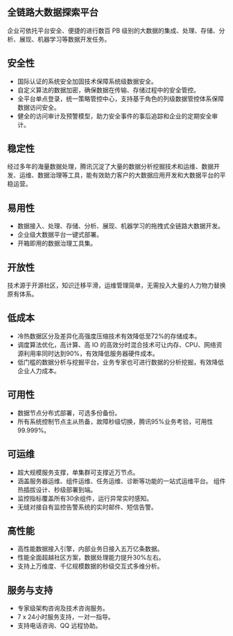 
## 全链路大数据探索平台
企业可依托平台安全、便捷的进行数百 PB 级别的大数据的集成、处理、存储、分析、展现、机器学习等数据开发任务。

## 安全性
- 国际认证的系统安全加固技术保障系统级数据安全。
- 自定义算法的数据加密，确保数据在传输、存储过程中的安全管控。
- 全平台单点登录，统一策略管控中心，支持基于角色的列级数据管控体系保障数据访问安全。
- 健全的访问审计及预警模型，助力安全事件的事后追踪和企业的定期安全审计。

## 稳定性
经过多年的海量数据处理，腾讯沉淀了大量的数据分析挖掘技术和运维、数据开发、运维、数据治理等工具，能有效助力客户的大数据应用开发和大数据平台的平稳运营。

## 易用性
- 数据接入、处理、存储、分析、展现、机器学习的拖拽式全链路大数据开发。
- 企业级大数据平台一键式部署。
- 开箱即用的数据治理工具集。

## 开放性
技术源于开源社区，知识迁移平滑，运维管理简单，无需投入大量的人力物力替换原有体系。

## 低成本
- 冷热数据区分及差异化高强度压缩技术有效降低至72%的存储成本。
- 调度算法优化，高计算、高 IO 的高效分时混合技术可让内存、CPU、网络资源利用率同时达到90%，有效降低服务器硬件成本。
- 低门槛的数据分析与挖掘平台，业务专家也可进行数据的分析挖掘，有效降低企业人力成本。

## 可用性
- 数据节点分布式部署，可选多份备份。
- 所有系统控制节点主从热备，故障秒级切换，腾讯95%业务考验，可用性99.999%。

## 可运维
- 超大规模服务支撑，单集群可支撑近万节点。
- 涵盖服务器运维、组件运维、任务运维、诊断等功能的一站式运维平台。
组件热插拔设计、秒级部署到端。
- 监控指标覆盖所有30余组件，运行异常实时感知。
- 无缝对接自有监控告警系统的实时邮件、短信告警。

## 高性能
- 高性能数据接入引擎，内部业务日接入五万亿条数据。
- 性能全面超越社区方案，数据处理能力提升30%左右。
- 支持上万维度、千亿规模数据的秒级交互式多维分析。

## 服务与支持
- 专家级架构咨询及技术咨询服务。
- 7 x 24小时服务支持，一对一指导。
- 支持电话咨询、QQ 远程协助。
